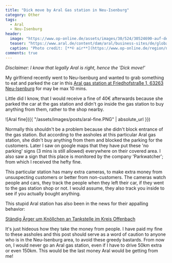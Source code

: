 ```yaml
---
title: "Dick move by Aral Gas station in Neu-Isenburg"
category: Other
tags: 
  - Aral
  - Neu-Isenburg
header:
  image: "https://www.op-online.de/assets/images/30/524/30524690-auf-dem-areal-der-tankstelle-in-der-friedhofstrasse-erhalten-viele-autofahrer-knoellchen-obwohl-sie-sich-nach-eigenen-aussagen-korrekt-verhalten-haben-2vMH.jpg"
  teaser: "https://www.aral.de/content/dam/aral/business-sites/de/global/retail/images/aral-design/Aral_logo_16_9_2.jpg.img.3840.medium.jpg"
  caption: "Photo credit: [**© air**](https://www.op-online.de/region/neu-isenburg/staendig-aerger-um-knoellchen-an-tankstelle-in-neu-isenburg-91982707.html)"
comments: true
---
```


*Disclaimer: I know that legally Aral is right, hence the 'Dick move!'*

My girlfriend recently went to Neu-Isenburg and wanted to grab something to eat and parked the car in this [Aral gas station at Friedhofstraße 1, 63263 Neu-Isenburg](https://maps.app.goo.gl/8bNK4VEya6thqpCE8) for may be max 10 mins.

Little did I know, that I would receive a fine of 40€ afterwards because she parked the car at the gas station and didn't go inside the gas station to buy anything from them, rather to the shop nearby. 

![Aral fine]({{ "/assets/images/posts/aral-fine.PNG" | absolute_url }})

Normally this shouldn't be a problem because she didn't block entrance of the gas station. But according to the assholes at this particular Aral gas station, she didn't buy anything from them and blocked the parking for the customers. Later I saw on google maps that they have put these 'no parking' signs (3 mins is still allowed) everywhere on their covered area. I also saw a sign that this place is monitored by the company 'Parkwatcher'; from which I received the hefty fine.

This particular station has many extra cameras, to make extra money from unsuspecting customers or better from non-customers. The cameras watch people and cars, they track the people when they left their car, if they went to the gas station shop or not. I would assume, they also track you inside to see if you actually bought anything.

This stupid Aral station has also been in the news for their appalling behavior:

[Ständig Ärger um Knöllchen an Tankstelle im Kreis Offenbach](https://www.op-online.de/region/neu-isenburg/staendig-aerger-um-knoellchen-an-tankstelle-in-neu-isenburg-91982707.html)

It's just hideous how they take the money from people. I have paid my fine to these assholes and this post should serve as a word of caution to anyone who is in the Neu-Isenburg area, to avoid these greedy bastards. From now on, I would never go an Aral gas station, even if I have to drive 50km extra or even 150km. This would be the last money Aral would be getting from me!


